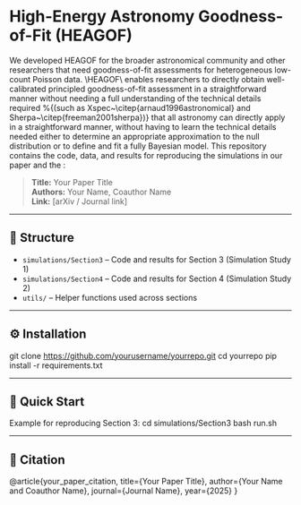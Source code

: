 # High-Energy Astronomy Goodness-of-Fit (HEAGOF)


We developed HEAGOF for the broader  astronomical community and other researchers that need goodness-of-fit assessments for heterogeneous low-count Poisson data.
\HEAGOF\ enables researchers to directly obtain well-calibrated principled goodness-of-fit assessment in a straightforward manner without needing a full understanding of the technical details required
%\{(such as Xspec~\citep{arnaud1996astronomical} and Sherpa~\citep{freeman2001sherpa})} that all astronomy can directly apply in a straightforward manner,  without having to learn the technical details needed 
either to determine an appropriate approximation to the null distribution or to
define and fit a fully Bayesian model.
This repository contains the code, data, and results for reproducing the simulations in our paper and the :

> **Title:** Your Paper Title  
> **Authors:** Your Name, Coauthor Name  
> **Link:** [arXiv / Journal link]

---

## 📂 Structure
- `simulations/Section3` – Code and results for Section 3 (Simulation Study 1)
- `simulations/Section4` – Code and results for Section 4 (Simulation Study 2)
- `utils/` – Helper functions used across sections

---

## ⚙️ Installation

git clone https://github.com/yourusername/yourrepo.git
cd yourrepo
pip install -r requirements.txt

---

## 🚀 Quick Start
Example for reproducing Section 3:
cd simulations/Section3
bash run.sh

---

## 📜 Citation
@article{your_paper_citation,
  title={Your Paper Title},
  author={Your Name and Coauthor Name},
  journal={Journal Name},
  year={2025}
}

